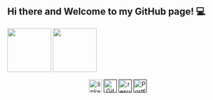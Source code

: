 ## Hi there and Welcome to my GitHub page! 💻

[<img src="https://static.vecteezy.com/system/resources/previews/018/910/721/non_2x/linkedin-logo-linkedin-symbol-linkedin-icon-free-free-vector.jpg" width="auto" height="100" style="max-width: 100%;">](https://www.linkedin.com/in/ionut-miron/)  [<img src="https://skillsmartcode.com/wp-content/uploads/2024/10/freeCodeCamp.png" width="auto" height="100" style="max-width: 100%;">](https://www.freecodecamp.org/John07mrn)

<div align="center" dir="auto">
  <a href="https://www.linkedin.com/in/ionut-miron/" rel="nofollow">
    <img src="https://camo.githubusercontent.com/dd2878e0e84abc79161f4658dff533060ad65a954fdc43b72445f9f7825d14e2/68747470733a2f2f696d672e736869656c64732e696f2f62616467652f4c696e6b6564496e2d626c7565" width="auto" height="30" alt="linkedin logo" data-canonical-src="https://img.shields.io/badge/LinkedIn-blue" style="max-width: 100%;"></a>
   <a href="">
     <img src="https://camo.githubusercontent.com/2c85d5c95920d0521c756bf7025e2e73c8d5d0295edfa08c64a2ad00221d6739/68747470733a2f2f696d672e736869656c64732e696f2f62616467652f4769744875622d43562d626c61636b" width="auto" height="30" alt="Github CV" data-canonical-src="https://img.shields.io/badge/GitHub-CV-black" style="max-width: 100%;"></a>
 <a href="" rel="nofollow">
     <img src="https://camo.githubusercontent.com/9df76f1e3bb0dbe54e751a986101bb6270e82580a4a019eafef2aa97e546c2e1/68747470733a2f2f696d672e736869656c64732e696f2f62616467652f526573756d652d6461726b677265656e" width="auto" height="30" alt="resume" data-canonical-src="https://img.shields.io/badge/Resume-darkgreen" style="max-width: 100%;"></a>
 <a href="" rel="nofollow">
     <img src="https://camo.githubusercontent.com/cdcd2ad7dc4bcafe6acd88f89f274ff3dd72080cf1b9b19cb5df4218ba438a10/68747470733a2f2f696d672e736869656c64732e696f2f62616467652f506f7274666f6c696f5f576562736974652d253233464636333437" width="auto" height="30" alt="Portfolio Website" data-canonical-src="" style="max-width: 100%;"></a>
</div>
 

<!--
**John07mrn/John07mrn** is a ✨ _special_ ✨ repository because its `README.md` (this file) appears on your GitHub profile.

Here are some ideas to get you started:

- 🔭 I’m currently working on ...
- 🌱 I’m currently learning ...
- 👯 I’m looking to collaborate on ...
- 🤔 I’m looking for help with ...
- 💬 Ask me about ...
- 📫 How to reach me: ...
- 😄 Pronouns: ...
- ⚡ Fun fact: ...
-->
